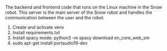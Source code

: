 The backend and frontend code that runs on the Linux machine in the Snow robot. This server is the main server of the Snow robot and handles the communication between the user and the robot. 

1. Create and activate venv
2. Install requirements.txt
3. Install spacy mode:
python3 -m spacy download en_core_web_sm
4. sudo apt-get install portaudio19-dev



